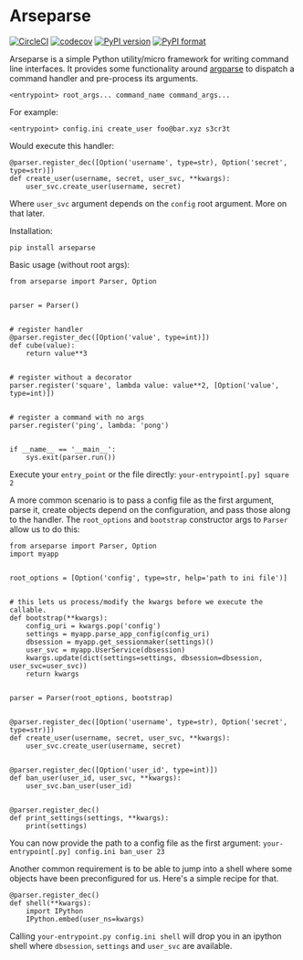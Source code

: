 # Arseparse
[![CircleCI](https://img.shields.io/circleci/project/github/sgarcez/arseparse/master.svg)](https://circleci.com/gh/sgarcez/arseparse) [![codecov](https://img.shields.io/codecov/c/github/sgarcez/arseparse.svg)](https://codecov.io/gh/sgarcez/arseparse/) [![PyPI version](https://badge.fury.io/py/arseparse.svg)](https://pypi.python.org/pypi/arseparse) [![PyPI format](https://img.shields.io/pypi/format/arseparse.svg)](https://pypi.python.org/pypi/arseparse)


Arseparse is a simple Python utility/micro framework for writing command line interfaces. It provides some functionality around [argparse](https://docs.python.org/3/library/argparse.html) to dispatch a command handler and pre-process its arguments.

 
```
<entrypoint> root_args... command_name command_args...
```
For example:
```
<entrypoint> config.ini create_user foo@bar.xyz s3cr3t
```
Would execute this handler:
```
@parser.register_dec([Option('username', type=str), Option('secret', type=str)])
def create_user(username, secret, user_svc, **kwargs):
    user_svc.create_user(username, secret)
```
Where `user_svc` argument depends on the `config` root argument. More on that later.

Installation:
```
pip install arseparse
```

Basic usage (without root args):
```
from arseparse import Parser, Option


parser = Parser()


# register handler
@parser.register_dec([Option('value', type=int)])
def cube(value):
    return value**3


# register without a decorator
parser.register('square', lambda value: value**2, [Option('value', type=int)])


# register a command with no args
parser.register('ping', lambda: 'pong')


if __name__ == '__main__':
    sys.exit(parser.run())
```
Execute your `entry_point` or the file directly: `your-entrypoint[.py] square 2`

A more common scenario is to pass a config file as the first argument, parse it, create objects depend on the configuration, and pass those along to the handler.
The `root_options` and `bootstrap` constructor args to `Parser` allow us to do this:
```
from arseparse import Parser, Option
import myapp


root_options = [Option('config', type=str, help='path to ini file')]


# this lets us process/modify the kwargs before we execute the callable.
def bootstrap(**kwargs):
    config_uri = kwargs.pop('config')
    settings = myapp.parse_app_config(config_uri)
    dbsession = myapp.get_sessionmaker(settings)()
    user_svc = myapp.UserService(dbsession)
    kwargs.update(dict(settings=settings, dbsession=dbsession, user_svc=user_svc))
    return kwargs


parser = Parser(root_options, bootstrap)


@parser.register_dec([Option('username', type=str), Option('secret', type=str)])
def create_user(username, secret, user_svc, **kwargs):
    user_svc.create_user(username, secret)
    
 
@parser.register_dec([Option('user_id', type=int)])
def ban_user(user_id, user_svc, **kwargs):
    user_svc.ban_user(user_id)


@parser.register_dec()
def print_settings(settings, **kwargs):
    print(settings)

```
You can now provide the path to a config file as the first argument: `your-entrypoint[.py] config.ini ban_user 23`

Another common requirement is to be able to jump into a shell where some objects have been preconfigured for us.
Here's a simple recipe for that.

```
@parser.register_dec()
def shell(**kwargs):
    import IPython
    IPython.embed(user_ns=kwargs)

```

Calling `your-entrypoint.py config.ini shell` will drop you in an ipython shell where `dbsession`, `settings` and `user_svc` are available.
